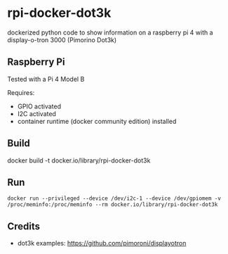 # rpi-docker-dot3k

dockerized python code to show information on a raspberry pi 4 with a display-o-tron 3000 (Pimorino Dot3k)

## Raspberry Pi

Tested with a Pi 4 Model B

Requires:
- GPIO activated
- I2C activated
- container runtime (docker community edition) installed

## Build

docker build -t docker.io/library/rpi-docker-dot3k

## Run

```
docker run --privileged --device /dev/i2c-1 --device /dev/gpiomem -v /proc/meminfo:/proc/meminfo --rm docker.io/library/rpi-docker-dot3k
```

## Credits

- dot3k examples: https://github.com/pimoroni/displayotron